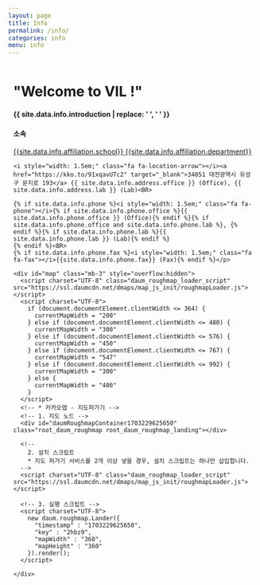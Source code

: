 ```yaml
---
layout: page
title: Info
permalink: /info/
categories: info
menu: info
---
```


<div class="column" id="info">
  <div style="width:calc(100% - 20px); margin-left:10px; margin-right:10px;">
    <h1><strong>"Welcome to VIL !"<br></strong></h1>
    <h4 style="overflow-wrap: break-word; word-break:keep-all;">{{ site.data.info.introduction | replace: ' ', '&nbsp;' }}</h4>

  </div>

  <div style="width:calc(100% - 20px); margin-left:10px; margin-right:10px;">
  <div id="affiliation">
    <h4><b>소속</b></h4>
    <p><i style="width: 1.5em;" class="fa fa-university" aria-hidden="true"></i><a href="http://www.kaist.ac.kr/" target="_blank" >{{site.data.info.affiliation.school}} {{site.data.info.affiliation.department}}</a><BR>
    
    <i style="width: 1.5em;" class="fa fa-location-arrow"></i><a href="https://kko.to/91xqavUTc2" target="_blank">34051 대전광역시 유성구 문지로 193</a> {{ site.data.info.address.office }} (Office), {{ site.data.info.address.lab }} (Lab)<BR>

    {% if site.data.info.phone %}<i style="width: 1.5em;" class="fa fa-phone"></i>{% if site.data.info.phone.office %}{{ site.data.info.phone.office }} (Office){% endif %}{% if site.data.info.phone.office and site.data.info.phone.lab %}, {% endif %}{% if site.data.info.phone.lab %}{{ site.data.info.phone.lab }} (Lab){% endif %}
    {% endif %}<BR>
    {% if site.data.info.phone.fax %}<i style="width: 1.5em;" class="fa fa-fax"></i>{{site.data.info.phone.fax}} (Fax){% endif %}</p>

    <div id="map" class="mb-3" style="overflow:hidden">
      <script charset="UTF-8" class="daum_roughmap_loader_script" src="https://ssl.daumcdn.net/dmaps/map_js_init/roughmapLoader.js"></script>
      <script charset="UTF-8">
        if (document.documentElement.clientWidth <= 364) {
          currentMapWidth = "200"
        } else if (document.documentElement.clientWidth <= 480) {
          currentMapWidth = "300"
        } else if (document.documentElement.clientWidth <= 576) {
          currentMapWidth = "450"
        } else if (document.documentElement.clientWidth <= 767) {
          currentMapWidth = "547"
        } else if (document.documentElement.clientWidth <= 992) {
          currentMapWidth = "300"
        } else {
          currentMapWidth = "400"
        }
      </script>
      <!-- * 카카오맵 - 지도퍼가기 -->
      <!-- 1. 지도 노드 -->
      <div id="daumRoughmapContainer1703229625650" class="root_daum_roughmap root_daum_roughmap_landing"></div>

      <!--
        2. 설치 스크립트
        * 지도 퍼가기 서비스를 2개 이상 넣을 경우, 설치 스크립트는 하나만 삽입합니다.
      -->
      <script charset="UTF-8" class="daum_roughmap_loader_script" src="https://ssl.daumcdn.net/dmaps/map_js_init/roughmapLoader.js"></script>

      <!-- 3. 실행 스크립트 -->
      <script charset="UTF-8">
        new daum.roughmap.Lander({
          "timestamp" : "1703229625650",
          "key" : "2hbz9",
          "mapWidth" : "360",
          "mapHeight" : "360"
        }).render();
      </script>

    </div>

  </div>
